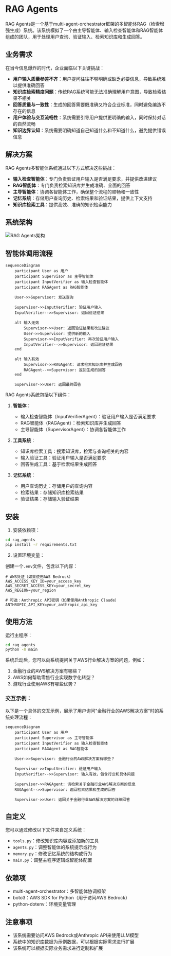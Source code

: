 # RAG Agents

RAG Agents是一个基于multi-agent-orchestrator框架的多智能体RAG（检索增强生成）系统。该系统模拟了一个由主导智能体、输入检查智能体和RAG智能体组成的团队，用于处理用户查询、验证输入、检索知识库和生成回答。

## 业务需求

在当今信息爆炸的时代，企业面临以下关键挑战：

- **用户输入质量参差不齐**：用户提问往往不够明确或缺乏必要信息，导致系统难以提供准确回答
- **知识库检索精度问题**：传统RAG系统可能无法准确理解用户意图，导致检索结果不相关
- **回答质量与一致性**：生成的回答需要既准确又符合企业标准，同时避免编造不存在的信息
- **用户体验与交互流畅性**：系统需要引导用户提供更明确的输入，同时保持对话的自然流畅
- **知识边界认知**：系统需要明确知道自己知道什么和不知道什么，避免提供错误信息

## 解决方案

RAG Agents多智能体系统通过以下方式解决这些挑战：

- **输入检查智能体**：专门负责验证用户输入是否满足要求，并提供改进建议
- **RAG智能体**：专门负责检索知识库并生成准确、全面的回答
- **主导智能体**：协调各智能体工作，确保整个流程的顺畅和一致性
- **记忆系统**：存储用户查询历史、检索结果和验证结果，提供上下文支持
- **知识库检索工具**：提供高效、准确的知识检索能力

## 系统架构

![RAG Agents架构](https://raw.githubusercontent.com/awslabs/multi-agent-orchestrator/main/img/flow-supervisor.jpg)

## 智能体调用流程

```mermaid
sequenceDiagram
    participant User as 用户
    participant Supervisor as 主导智能体
    participant InputVerifier as 输入检查智能体
    participant RAGAgent as RAG智能体
    
    User->>Supervisor: 发送查询
    
    Supervisor->>InputVerifier: 验证用户输入
    InputVerifier-->>Supervisor: 返回验证结果
    
    alt 输入无效
        Supervisor->>User: 返回验证结果和改进建议
        User->>Supervisor: 提供新的输入
        Supervisor->>InputVerifier: 再次验证用户输入
        InputVerifier-->>Supervisor: 返回验证结果
    end
    
    alt 输入有效
        Supervisor->>RAGAgent: 请求检索知识库并生成回答
        RAGAgent-->>Supervisor: 返回生成的回答
    end
    
    Supervisor->>User: 返回最终回答
```

RAG Agents系统包括以下组件：

1. **智能体**：
   - 输入检查智能体（InputVerifierAgent）：验证用户输入是否满足要求
   - RAG智能体（RAGAgent）：检索知识库并生成回答
   - 主导智能体（SupervisorAgent）：协调各智能体工作

2. **工具系统**：
   - 知识库检索工具：搜索知识库，检索与查询相关的内容
   - 输入验证工具：验证用户输入是否满足要求
   - 回答生成工具：基于检索结果生成回答

3. **记忆系统**：
   - 用户查询历史：存储用户的查询内容
   - 检索结果：存储知识库检索结果
   - 验证结果：存储输入验证结果

## 安装

1. 安装依赖项：

```bash
cd rag_agents
pip install -r requirements.txt
```

2. 设置环境变量：

创建一个`.env`文件，包含以下内容：

```
# AWS凭证（如果使用AWS Bedrock）
AWS_ACCESS_KEY_ID=your_access_key
AWS_SECRET_ACCESS_KEY=your_secret_key
AWS_REGION=your_region

# 可选：Anthropic API密钥（如果使用Anthropic Claude）
ANTHROPIC_API_KEY=your_anthropic_api_key
```

## 使用方法

运行主程序：

```bash
cd rag_agents
python -m main
```

系统启动后，您可以向系统提问关于AWS行业解决方案的问题，例如：

1. 金融行业的AWS解决方案有哪些？
2. AWS如何帮助零售行业实现数字化转型？
3. 游戏行业使用AWS有哪些优势？

### 交互示例：

以下是一个具体的交互示例，展示了用户询问"金融行业的AWS解决方案"时的系统处理流程：

```mermaid
sequenceDiagram
    participant User as 用户
    participant Supervisor as 主导智能体
    participant InputVerifier as 输入检查智能体
    participant RAGAgent as RAG智能体
    
    User->>Supervisor: 金融行业的AWS解决方案有哪些？
    
    Supervisor->>InputVerifier: 验证用户输入
    InputVerifier-->>Supervisor: 输入有效，包含行业和具体问题
    
    Supervisor->>RAGAgent: 请检索关于金融行业AWS解决方案的信息
    RAGAgent-->>Supervisor: 返回检索结果和生成的回答
    
    Supervisor->>User: 返回关于金融行业AWS解决方案的详细回答
```

## 自定义

您可以通过修改以下文件来自定义系统：

- `tools.py`：修改知识库内容或添加新的工具
- `agents.py`：调整智能体的系统提示或行为
- `memory.py`：修改记忆系统的结构或行为
- `main.py`：调整主程序逻辑或智能体配置

## 依赖项

- multi-agent-orchestrator：多智能体协调框架
- boto3：AWS SDK for Python（用于访问AWS Bedrock）
- python-dotenv：环境变量管理

## 注意事项

- 该系统需要访问AWS Bedrock或Anthropic API来使用LLM模型
- 系统中的知识库数据为示例数据，可以根据实际需求进行扩展
- 该系统可以根据实际业务需求进行定制和扩展

